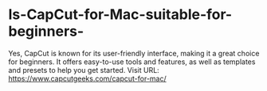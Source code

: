 # Is-CapCut-for-Mac-suitable-for-beginners-
Yes, CapCut is known for its user-friendly interface, making it a great choice for beginners. It offers easy-to-use tools and features, as well as templates and presets to help you get started. Visit URL: https://www.capcutgeeks.com/capcut-for-mac/
